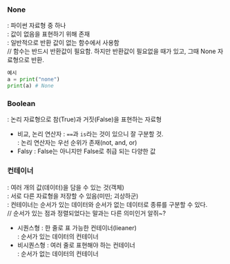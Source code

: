 ### None
: 파이썬 자료형 중 하나  
: 값이 없음을 표현하기 위해 존재  
: 일반적으로 반환 값이 없는 함수에서 사용함  
// 함수는 반드시 반환값이 필요함. 하지만 반환값이 필요없을 때가 있고, 그때 None 자료형으로 반환.
```python
예시
a = print("none")
print(a) # None
```

### Boolean
: 논리 자료형으로 참(True)과 거짓(False)을 표현하는 자료형  
- 비교, 논리 연산자
: `==`과 `is`라는 것이 있으니 잘 구분할 것.  
: 논리 연산자는 우선 순위가 존재(not, and, or)  
- Falsy
: False는 아니지만 False로 취급 되는 다양한 값  

### 컨테이너
: 여러 개의 값(데이터)을 담을 수 있는 것(객체)  
: 서로 다른 자료형을 저장할 수 있음(미띤; 괴상하군)  
: 컨테이너는 순서가 있는 데이터와 순서가 없는 데이터로 종류를 구분할 수 있다.  
// 순서가 있는 점과 정렬되었다는 말과는 다른 의미인거 알쥐~?  
- 시퀀스형
: 한 줄로 표 가능한 컨테이너(lieaner)  
: 순서가 있는 데이터의 컨테이너  
- 비시퀀스형
: 여러 줄로 표현해야 하는 컨테이너  
: 순서가 없는 데이터의 컨테이너  